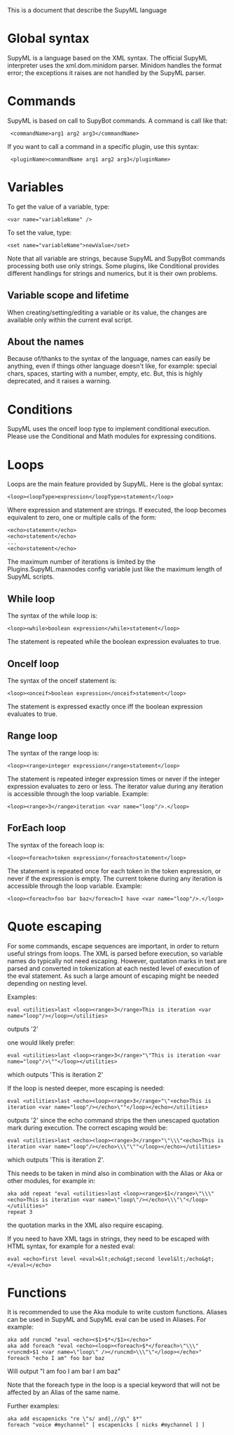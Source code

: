 This is a document that describe the SupyML language

Global syntax
=============

SupyML is a language based on the XML syntax. The official SupyML interpreter
uses the xml.dom.minidom parser. Minidom handles the format error; the
exceptions it raises are not handled by the SupyML parser.

Commands
========

SupyML is based on call to SupyBot commands. A command is call like that:

```
 <commandName>arg1 arg2 arg3</commandName>
```

If you want to call a command in a specific plugin, use this syntax:

```
 <pluginName>commandName arg1 arg2 arg3</pluginName>
```

Variables
=========

To get the value of a variable, type:

```
<var name="variableName" />
```

To set the value, type:

```
<set name="variableName">newValue</set>
```

Note that all variable are strings, because SupyML and SupyBot commands
processing both use only strings.
Some plugins, like Conditional provides different handlings for strings and
numerics, but it is their own problems.

Variable scope and lifetime
-----------------

When creating/setting/editing a variable or its value, the changes are
available only within the current eval script.

About the names
---------------

Because of/thanks to the syntax of the language, names can easily be anything,
even if things other language doesn't like, for example: special chars,
spaces, starting with a number, empty, etc.
But, this is highly deprecated, and it raises a warning.

Conditions
==========

SupyML uses the onceif loop type to implement conditional execution. Please use the Conditional and Math modules for expressing conditions.

Loops
=====

Loops are the main feature provided by SupyML. Here is the global syntax:

```
<loop><loopType>expression</loopType>statement</loop>
```

Where expression and statement are strings. If executed, the loop becomes equivalent to zero, one or multiple calls of the form:

```
<echo>statement</echo> 
<echo>statement</echo> 
...
<echo>statement</echo> 
```

The maximum number of iterations is limited by the Plugins.SupyML.maxnodes config variable just like the maximum length of SupyML scripts.

While loop
----------

The syntax of the while loop is:

```
<loop><while>boolean expression</while>statement</loop>
```

The statement is repeated while the boolean expression evaluates to true.

OnceIf loop
----------

The syntax of the onceif statement is:

```
<loop><onceif>boolean expression</onceif>statement</loop>
```

The statement is expressed exactly once iff the boolean expression evaluates to true.

Range loop
----------

The syntax of the range loop is:

```
<loop><range>integer expression</range>statement</loop>
```

The statement is repeated integer expression times or never if the integer expression evaluates to zero or less.
The iterator value during any iteration is accessible through the loop variable. Example:

```
<loop><range>3</range>iteration <var name="loop"/>.</loop>
```

ForEach loop
----------

The syntax of the foreach loop is:

```
<loop><foreach>token expression</foreach>statement</loop>
```

The statement is repeated once for each token in the token expression, or never if the expression is empty.
The current tokene during any iteration is accessible through the loop variable. Example:

```
<loop><foreach>foo bar baz</foreach>I have <var name="loop"/>.</loop>
```

Quote escaping
==============

For some commands, escape sequences are important, in order to return useful strings from loops.
The XML is parsed before execution, so variable names do typically not need escaping.
However, quotation marks in text are parsed and converted in tokenization at each nested level of execution of the eval statement.
As such a large amount of escaping might be needed depending on nesting level.

Examples:

```
eval <utilities>last <loop><range>3</range>This is iteration <var name="loop"/></loop></utilities>
```

outputs '2'


one would likely prefer:

```
eval <utilities>last <loop><range>3</range>"\"This is iteration <var name="loop"/>\""</loop></utilities>
```

which outputs 'This is iteration 2'


If the loop is nested deeper, more escaping is needed:

```
eval <utilities>last <echo><loop><range>3</range>"\"<echo>This is iteration <var name="loop"/></echo>\""</loop></echo></utilities>
```

outputs '2' since the echo command strips the then unescaped quotation mark during execution. The correct escaping would be:

```
eval <utilities>last <echo><loop><range>3</range>"\"\\\"<echo>This is iteration <var name="loop"/></echo>\\\"\""</loop></echo></utilities>
```

which outputs 'This is iteration 2'.

This needs to be taken in mind also in combination with the Alias or Aka or other modules, for example in:

```
aka add repeat "eval <utilities>last <loop><range>$1</range>\"\\\"<echo>This is iteration <var name=\"loop\"/></echo>\\\"\"</loop></utilities>"
repeat 3
``` 

the quotation marks in the XML also require escaping.

If you need to have XML tags in strings, they need to be escaped with HTML syntax, for example for a nested eval:

```
eval <echo>first level <eval>&lt;echo&gt;second level&lt;/echo&gt;</eval></echo>
```

Functions
=========

It is recommended to use the Aka module to write custom functions. Aliases can be used in SupyML and SupyML eval can be used in Aliases. For example:

```
aka add runcmd "eval <echo><$1>$*</$1></echo>"
aka add foreach "eval <echo><loop><foreach>$*</foreach>\"\\\"<runcmd>$1 <var name=\"loop\" /></runcmd>\\\"\"</loop></echo>"
foreach "echo I am" foo bar baz
```

Will output "I am foo I am bar I am baz"

Note that the foreach type in the loop is a special keyword that will not be affected by an Alias of the same name.

Further examples:

```
aka add escapenicks "re \"s/ and|,//g\" $*"
foreach "voice #mychannel" [ escapenicks [ nicks #mychannel ] ]
```


